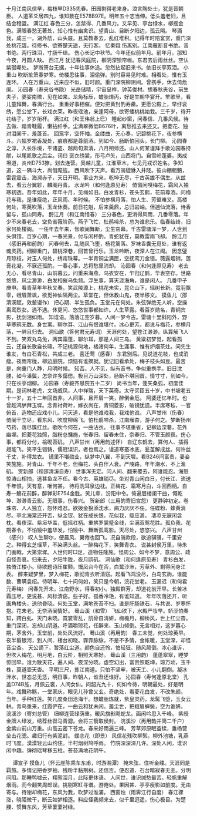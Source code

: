 <!-- { "loadSidebar": true } -->
十月江南风信早，梅枝早D335先春。田园剩得老来身。浪言陶处士，犹是晋朝臣。 
人道革爻居四九，谁知数在E578B97E。明年五十志当伸。低头羞老妇，且结会稽盟。 
满江红
春色三分，怎禁得、几番风力。又早见、亭台绿水，柳摇金色。满眼春愁无著处，知心惟有幽禽识。望青山、目断夕阳边，孤云隔。 
琴酒我，成三一。湖外舫，山头屐。且莫教春去，乱红堆积。记得年时陪宴赏，重门深处桃花碧。待修书、欲寄楚天遥，无行客。 
忆秦娥
伤离别。江南雁断音书绝。音书绝。两行珠泪，寸肠千结。 
伤心长记中秋节。今年还似前年月。前年月。那知今夜，月圆人缺。 
西江月
犹记春风庭院，柳阴深锁帘帷。东君去后雨丝丝。空认紫骝嘶处。 
梦断箫台无据，十年往事休追。忽然拈起旧来书。依旧长亭双泪。 
小重山
吹断笙箫春梦寒。倚楼思往事，泪偷弹。别时容易见时难。相看处，惟有玉连环。 
人在万重山。近来应不似，旧时颜。重门深院柳阴间。曾携手，休去倚危阑。 
沁园春（寿夹谷书隐）
光岳储精，宇宙呈祥，钟英俊材。想春秋夹谷，前生夫子，婆娑南赡，见在如来。龙角标辰，蟾胎焴丙，好是生朝华宴开。笙歌里，看儿童拜舞，春满行台。 
重重好事相催。便对把黄封酌寿罍。更愿公殿上，早纡衮绣，愿公堂下，长戏衣莱。昨夜瑶池，亲逢阿母，欲寄蟠桃桃始栽。三千岁，待开花结子，岁岁衔杯。 
满江红（和王伟翁上巳）
睡起纱窗，问春信、几番风候。待去做、踏青鞋履，懒拈纤手。尘满翠微低B676叶，离愁推去来还又。把菱花、独对泪阑干，羞蓬首。 
回鸾字，空怀袖。金缕曲，无心奏，记碧桃花下，夜参横斗。六幅罗裙香凝处，痕痕都是尊前酒。到如今、肠断怕回头，长门柳。 
沁园春
之淳，入长乐境，平诸盗、越两旬肃清，八月朔师还。山人何某谨拜手歌沁园春持献，以尾凯歌之后尘。词曰 
衮衣绣裳，彤弓卢矢，山西将门。自雪岭蓬婆，夷成坦道，炎州D753獠，划去连营。吴越儿童，江淮草木，七见元戎识姓名。争知道，这一隅斗大，尚借麾旌。 
西风吹下天声。看万骑貔貅入井陉。彼山棚魍魉，雷霆震击，海濒赤子，天日开明。事业方来，乾坤无尽，千古英雄不偶生。从兹去，看云台翼轸，麟阁丹青。 
水龙吟（和何逢原见寿）
倚窗闲嗅梅花，霜风入袖寒初透。吾年如此，年年十月，见梅如旧。白发青衫，苍头玄鹤，花前尊酒。问梅花与我，是谁瘦绝，正风雨、年时候。 
不怕参横月落，怕人生、芳盟难又。高楼何处，寒英吹落，玉龙休奏。前日花魁，后来羹鼎，总归岩岫。但逋仙流落，诗香留与，孤山同寿。 
酹江月（和江南惜春）
三分春色，更消得风雨，几番零落。年少不来春老去，空负省薇阶药。燕子飞忙，杜鹃啼杀，总为谁悲乐。临春结绮，旧家何处楼阁。 
一任年去年来，怅歌阑舞断，尘生帘幕。千古雷塘浑一梦，人世到头俱错。百岁心期，一春光景，付与闲杯酌。青蛇犹在，莫教雷雨飞却。 
酹江月（感旧再和前韵）
问春何去，乱随风飞堕，杨花篱落。罗袜香囊无觅处，谁有返魂灵药。细柳重门，碧桃深巷，回首曾行乐。玉龙吟断，夜深人在江阁。 
因念璧月琼枝，对玉人何处，绣帘珠幕。一半青铜尘满匣，空抚鸾刀金错。薇露烟销，莲膏花凝，不寐还孤酌。一春心事，总将愁里消却。 
沁园春（和何逢原见寿）
老去无心，看尽青山，山前暮云。问重来海燕，乌衣安在，乍归辽鹤，华表空存。世路悠悠，风尘渺渺，白发相催乌兔频。浮生事，算天涯海角，谁是闲人。 
几番甲子庚申。看青草年年秋又春。笑武陵源上，桃花未实，昆仑山下，瑶树长新。霓羽飘零，蛾眉萧飒，欲觅神仙隔两尘。草堂在，但休教山鬼，夜半移文。 
摸鱼儿（邵清溪赋，效颦谩作）
把心期、半生孤负。玉堂元在何处。朱弦弹绝无人听，空操离鸾烈女。遇不遇。休更问、悠悠世事都如许。人生草露。看百岁勋名，青铜宾影，抚剑泪如雨。 
知谁语。落落江空岁暮。人间一梦今古。雷塘十里斜阳外，野草寒鸦无数。身世寓。聊尔耳、江山有恨谁堪付。冰心更芳。都说与梅花，参横月落，一醉且归去。 
洞仙歌（答何君元寿词）
天涯何处，望苍江渺渺。纵算解飞人不到。笑双丸乌兔，两宾霜蓬，聊尔耳，那是人间三岛。 
黄粱初梦觉，起看孤云，还自长歌自长啸。不记桃源何地，橘渚何年，生涯事、惟有炉烟茶灶。问先生谁友，有白石青松，共成三老。 
喜迁莺（感春）
东君别后。见说道花枝，也成消瘦。夜雨帘栊，柳边庭院，烦恼有谁撋就。犹记旧看承处，梅子枝头如豆。最苦是，向重门人静，月明时候。 
知否。人不见，纵有音书，争似重携手。旧日沈腰，如今潘鬓，怎奈许多僝僽。极目万山深处，肠断不堪回首。情寸寸，到如今，只在长亭烟柳。 
沁园春（寿毅齐思院五十二岁）
尚书当年，蓬矢桑弧，初度佳期。是词林老虎，文场威凤，人中祥瑞，天下英奇。太守买臣五十岁，中书坡老五十一岁，五十二年回首非。人间事，且开眉一笑，醉倒金卮。 
阿婆还忆年时。也曾趁鸿胪拜玉墀。念青衬荷叶，嫁衣尚在，青铜菱影，破镜犹遗。半席寒毡，一官俯首，造物还应戏小儿。问天道，看是他谁戏我，我戏他谁。 
八声甘州（伤春）
倚阑干立尽，看东风、吹度柳绵飞。怕杜鹃啼杀，江南雁杳，游子何之。梦断扬州芍药，落尽簇红丝。歌吹今何在，一曲沾衣。 
往事不堪重省，记柳边深巷，花外幽墀。把菱花独照，脂粉总慵施，怅春归、留春未住，奈春归、不管玉颜衰。伤心事，都将分付，榆砌苔矶。 
八声甘州（再用韵述怀）
自辽东鹤去，算何人、插得翅能飞。笑平生错铸，儒冠误识，者也焉之。谩道寒蚕冰底，瓮茧解成丝。何许丝千丈，补得龙衣。 
镜里不堪勋业，纵梦中八翼，不到天墀。看B246间富贵，妻妾笑施施。对青山、千年不老，但梅花、头白伴人衰。严陵路，年年潮水，不上渔矶。 
贺新郎（和邵清溪自寿）
世事浑无定。问人间、翻来覆去，阿谁能忍。海怒惊涛山相拍，选甚鱼龙不任。看今古、英雄销尽。坐对青山闲白日，付长江、流送千年恨。天有意，唯何甚。 
待将洗耳泉边枕。正梅花、霜寒月白，斗回西柄。自寿一觞花前醉，醉亸彩E754金胜。笑儿辈、汾阳中令。倚遍层楼阑干曲，慨乾坤、渺渺青云影。无限事，伤春兴。 
贺新郎（三用韵寄旧宫怨）
更静钟初定。卷珠帘、人人独立，怨怀难忍。欲拨金猊添沈水，病力厌厌不任。任蝶粉、蜂黄消尽。亭北海棠还开否，纵金钗、犹在成长恨。花似我，瘦应甚。 
凄凉无寐闲衾枕。看夜深、紫垣华盖，低摇杠柄。重拂罗裳蹙金线，尘满双鸳花胜。孤负我、花期春令。不怕镜中羞华发，怕镜中、舞断孤鸾影。天尽处，悠悠兴。 
八声甘州（感兴）
叹人生聊尔，便晨风、翼倦也回飞。况自骑款段，欲追骐骥，千里安之。种得玄芝瑶草，不染满头丝。一醉梅花下，笑舞青衣。 
说甚封侯万里，待朱门画戟，大第崇墀。人世何时□足，造物任隆施。怪周公、如今不梦，意周公、政自怪吾衰。归来去，夕阳牛陇，夜月鸥矶。 
洞仙歌（和何逢原见寿）
青衫白发，独倚江楼小。待欲题诗压崔颢。慨凤台今在否，白鹭沙洲，芳草外、剩得闲身江表。 
醉来疑梦里，梦入梅花，歌彻青衣听清窈。起看飞鸿没尽，白鸟玄驹，谁能数、曹瞒袁绍。待明年、七十问何如，笑只是今朝，浣花堂老。 
玉漏迟（和何君元寿梅）
问春先开未，江南野水，得春初小。独殿群芳，却道花前开早。长苦冰霜压尽，更说甚、风标清窈。些子好。孤香冷艳，有谁知道。 
年年吹落还开，听画角楼头，送他昏晓。何处玉堂，满地苍苔不扫。谁是肝肠铁石，与共说、岁寒怀抱。花未老。无奈酒阑情好。 
蓦山溪（和雪）
飞仙欲下，水殿严妆早。娇涩怕春知，跨白虬、天门未晓。霓裳零乱，肌骨自清妍，梅檐月，柳桥风，世上红尘杳。 
重门深闭，忘却山阴道。呼酒嚼琼花，任醉来、玉山倾倒。无言相对，这岁暮心期，茅舍外，玉堂前，处处风流好。 
蓦山溪（再用韵）
春工未觉，何处琼英早。夜半翦银河，到人间、楼台初晓。霏霏脉脉，不是不多情，金帐暖，玉堂深，却怪音尘杳。 
天公谪下，暂落红尘道。颜色自还怜，怕轻狂、随风颠倒。冰心谁诉，但吹入梅花，明月地，白云阶，相照天寒好。 
蓦山溪（三用韵）
蓬蓬窣窣，睡梦惊回早。谁为散天花，遍人间、夜深分晓。虚空幻出，富贵照乾坤，琼万顷，玉千株，莫道壶天杳。 
平明三尺，拣江南道。只怕不坚牢，被天工、小儿翻倒。凝冰泮水，世态总无恁，明日事，昨朝人，谁丑还谁好。 
沁园春（寿何逢原北堂）
孔盖D74B旌，月佩云裳，人间女仙。问韶光九十，何如今待，明朝最处，好是明年。戏舞称觞，一堂家庆，眼见儿孙曾又玄。奇绝处，看菱花白发，不改朱颜。 
当年。手种红莲。笑几度桑田沧海干。想蟾胎炼就，紫皇灵药，龙髯飞堕，玉女云軿。青鸟重来，红霞俨在，一曲云和犹未闲。羞尘世，把蛾眉蝉鬓，空为谁妍。 
浣溪沙（寄刘总管）
细柳连营绿荫重。暖风旗影飏蛇龙。画闲吟思入千峰。 
紫绶金牌人绿发，绣荐丝辔马青骢。会将三箭取侯封。 
浣溪沙（再用韵并简二千户）
金紫山前山万重。山高云密下苍龙。春来好雨遍三峰。 
芳草郊原眠茧犊，垂杨营垒击花骢。趣归行有紫泥封。 
蝶恋花（即景）
风信花残吹柳絮。柳外池塘，乳燕时飞度。漠漠轻云山约住。半村烟树鸠呼雨。 
竹院深深深几许。深处人闲，谁识闲中趣。弹彻瑶琴移玉柱。苍苔满地花阴午。 

　
谭宣子
摸鱼儿（怀云崖陈乘车东甫，时游湘潭）
掩朱弦、住听金缕。天涯同是羁旅。多情记把香罗袖，残粉半黏荆树。还信否。便忍道、石台暗寂春无主。分明间阻。那睡鸭嘘云，翔鸳溜月，此际更休语。 
人间世，谁识缄愁最苦。轻帆重解烟雨。而今翻笑周郎误。挑剔寒缸寻谱。游倦处。果因甚、亭亭瘦影如前度。无由寄与。待谢却梅花，东风为我，吹梦过淮浦。 
西窗烛（雨霁江行自度）
春江骤涨，晓陌微干，断云如梦相逐。料应怪我频来去，似千里迢遥，伤心极目。为楚腰、惯舞东风，芳草萋萋衬绿。 

